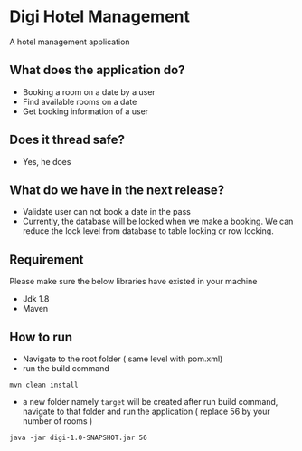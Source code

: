 # Digi Hotel Management
A hotel management application
## What does the application do?
- Booking a room on a date by a user
- Find available rooms on a date
- Get booking information of a user
## Does it thread safe?
- Yes, he does 
## What do we have in the next release?
- Validate user can not book a date in the pass
- Currently, the database will be locked when we make a booking. We can reduce the lock level from database to table locking or row locking. 
## Requirement
Please make sure the below libraries have existed in your machine 
- Jdk 1.8
- Maven
## How to run
- Navigate to the root folder ( same level with pom.xml)
- run the build command
```
mvn clean install
```
- a new folder namely `target` will be created after run build command, navigate to that folder and run the application ( replace 56 by your number of rooms )
```
java -jar digi-1.0-SNAPSHOT.jar 56
```
